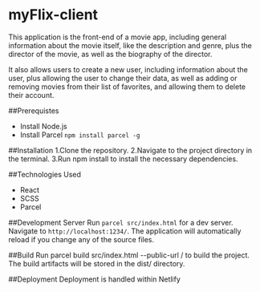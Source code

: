 # myFlix-client
This application is the front-end of a movie app, including general information about the movie itself, like the description and genre, plus the director of the movie, as well as the biography of the director.

It also allows users to create a new user, including information about the user, plus allowing the user to change their data, as well as adding or removing movies from their list of favorites, and allowing them to delete their account.

##Prerequistes
- Install Node.js
- Install Parcel `npm install parcel -g`

##Installation
1.Clone the repository.
2.Navigate to the project directory in the terminal.
3.Run npm install to install the necessary dependencies.

##Technologies Used
- React
- SCSS
- Parcel

##Development Server
Run `parcel src/index.html` for a dev server. Navigate to `http://localhost:1234/`. The application will automatically reload if you change any of the source files.

##Build
Run parcel build src/index.html --public-url / to build the project. The build artifacts will be stored in the dist/ directory.

##Deployment
Deployment is handled within Netlify